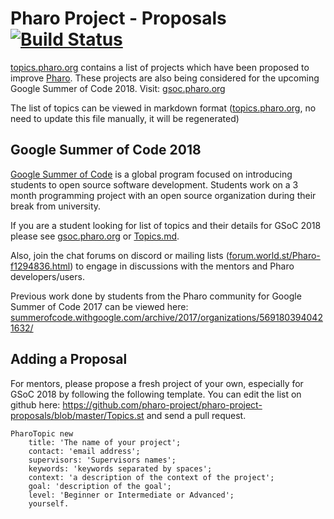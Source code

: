 # Pharo Project - Proposals [![Build Status](https://travis-ci.org/pharo-project/pharo-project-proposals.svg?branch=master)](https://travis-ci.org/pharo-project/pharo-project-proposals)

[topics.pharo.org](http://topics.pharo.org) contains a list of projects which have been proposed to improve [Pharo](http://pharo.org). These projects are also being considered for the upcoming Google Summer of Code 2018. Visit: [gsoc.pharo.org](http://gsoc.pharo.org/)

The list of topics can be viewed in markdown format ([topics.pharo.org](https://github.com/pharo-project/pharo-project-proposals/blob/gh-pages/Topics.md), no need to update this file manually, it will be regenerated)

## Google Summer of Code 2018

[Google Summer of Code](https://summerofcode.withgoogle.com/) is a global program focused on introducing students to open source software development. Students work on a 3 month programming project with an open source organization during their break from university. 

If you are a student looking for list of topics and their details for GSoC 2018 please see [gsoc.pharo.org](http://gsoc.pharo.org/) or [Topics.md](https://github.com/pharo-project/pharo-project-proposals/blob/gh-pages/Topics.md).

Also, join the chat forums on discord or mailing lists ([forum.world.st/Pharo-f1294836.html](http://forum.world.st/Pharo-f1294836.html)) to engage in discussions with the mentors and Pharo developers/users.

Previous work done by students from the Pharo community for Google Summer of Code 2017 can be viewed here: [summerofcode.withgoogle.com/archive/2017/organizations/5691803940421632/](https://summerofcode.withgoogle.com/archive/2017/organizations/5691803940421632/)


## Adding a Proposal

For mentors, please propose a fresh project of your own, especially for GSoC 2018 by following the following template. You can edit the list on github here: https://github.com/pharo-project/pharo-project-proposals/blob/master/Topics.st and send a pull request.

```smalltalk
PharoTopic new
	title: 'The name of your project';
	contact: 'email address';
	supervisors: 'Supervisors names';
	keywords: 'keywords separated by spaces';
	context: 'a description of the context of the project';
	goal: 'description of the goal';
	level: 'Beginner or Intermediate or Advanced';
	yourself.
```

